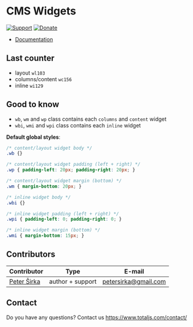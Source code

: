 # CMS Widgets

[![Support](https://www.totaljs.com/img/button-support.png)](https://www.totaljs.com/support/) [![Donate](https://www.totaljs.com/img/button-donate.png)](https://www.totaljs.com/#make-a-donation)

- [Documentation](https://wiki.totaljs.com/?q=cms+widgets)

## Last counter

- layout `wl103`
- columns/content `wc156`
- inline `wi129`

## Good to know

- `wb`, `wm` and `wp` class contains each `columns` and `content` widget
- `wbi`, `wmi` and `wpi` class contains each `inline` widget

__Default global styles__:

```css
/* content/layout widget body */
.wb {}

/* content/layout widget padding (left + right) */
.wp { padding-left: 20px; padding-right: 20px; }

/* content/layout widget margin (bottom) */
.wm { margin-bottom: 20px; }

/* inline widget body */
.wbi {}

/* inline widget padding (left + right) */
.wpi { padding-left: 0; padding-right: 0; }

/* inline widget margin (bottom) */
.wmi { margin-bottom: 15px; }
```

## Contributors

| Contributor | Type | E-mail |
|-------------|------|--------|
| [Peter Širka](https://github.com/petersirka) | author + support | <petersirka@gmail.com> |

## Contact

Do you have any questions? Contact us <https://www.totaljs.com/contact/>

[license-image]: https://img.shields.io/badge/license-MIT-blue.svg?style=flat
[license-url]: license.txt

